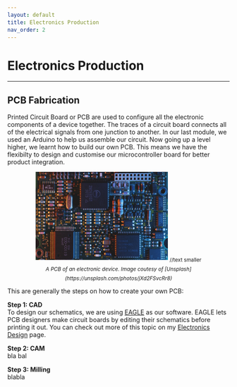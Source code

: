 ```yaml
---
layout: default
title: Electronics Production
nav_order: 2
---
```


# Electronics Production
---

## PCB Fabrication

Printed Circuit Board or PCB are used to configure all the electronic components of a device together. The traces of a circuit board connects all of the electrical signals from one junction to another. In our last module, we used an Arduino to help us assemble our circuit. Now going up a level higher, we learnt how to build our own PCB. This means we have the flexibilty to design and customise our microcontroller board for better product integration.
<br>
<center>
	<img src="https://github.com/aloethere/EP1001/blob/gh-pages/images/pcb%20intro.jfif?raw=true" width="300"/>
		<sub> //text smaller
			<br>
			<em>
				A PCB of an electronic device. Image coutesy of [Unsplash](https://unsplash.com/photos/jXd2FSvcRr8)
			</em>
		</sub>
</center>

This are generally the steps on how to create your own PCB:

**Step 1: CAD**<br>
To design our schematics, we are using [EAGLE](https://www.autodesk.com/products/eagle/overview?plc=F360&term=1-YEAR&support=ADVANCED&quantity=1) as our software. EAGLE lets PCB designers make circuit boards by editing their schematics before printing it out. You can check out more of this topic on my [Electronics Design](https://aloethere.github.io/EP1001/docs/02-elecDesign/) page.


**Step 2: CAM**<br>
bla bal

**Step 3: Milling**<br>
blabla